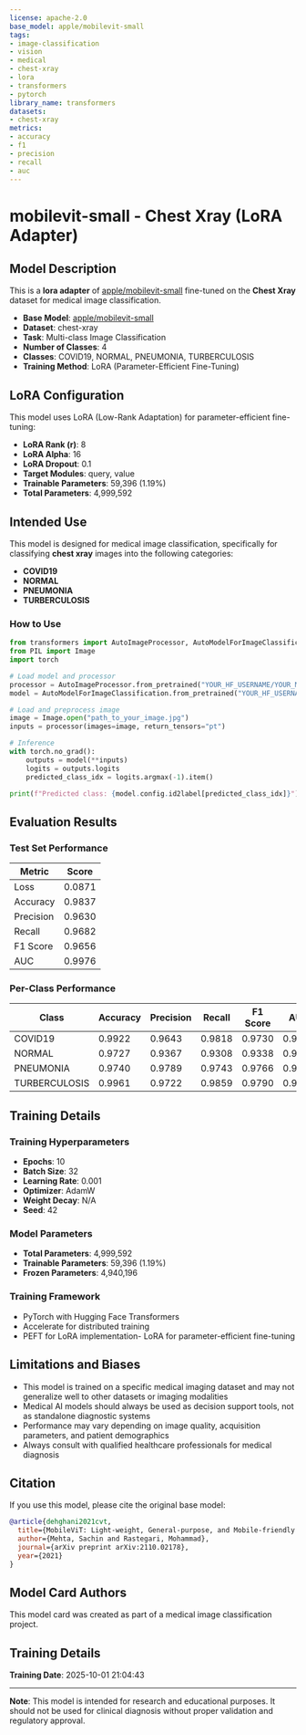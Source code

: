 ```yaml
---
license: apache-2.0
base_model: apple/mobilevit-small
tags:
- image-classification
- vision
- medical
- chest-xray
- lora
- transformers
- pytorch
library_name: transformers
datasets:
- chest-xray
metrics:
- accuracy
- f1
- precision
- recall
- auc
---
```


# mobilevit-small - Chest Xray (LoRA Adapter)

## Model Description

This is a **lora adapter** of [apple/mobilevit-small](https://huggingface.co/apple/mobilevit-small) fine-tuned on the **Chest Xray** dataset for medical image classification.

- **Base Model**: [apple/mobilevit-small](https://huggingface.co/apple/mobilevit-small)
- **Dataset**: chest-xray
- **Task**: Multi-class Image Classification
- **Number of Classes**: 4
- **Classes**: COVID19, NORMAL, PNEUMONIA, TURBERCULOSIS
- **Training Method**: LoRA (Parameter-Efficient Fine-Tuning)


## LoRA Configuration

This model uses LoRA (Low-Rank Adaptation) for parameter-efficient fine-tuning:

- **LoRA Rank (r)**: 8
- **LoRA Alpha**: 16
- **LoRA Dropout**: 0.1
- **Target Modules**: query, value
- **Trainable Parameters**: 59,396 (1.19%)
- **Total Parameters**: 4,999,592


## Intended Use

This model is designed for medical image classification, specifically for classifying **chest xray** images into the following categories:

- **COVID19**
- **NORMAL**
- **PNEUMONIA**
- **TURBERCULOSIS**

### How to Use

```python
from transformers import AutoImageProcessor, AutoModelForImageClassification
from PIL import Image
import torch

# Load model and processor
processor = AutoImageProcessor.from_pretrained("YOUR_HF_USERNAME/YOUR_MODEL_NAME")
model = AutoModelForImageClassification.from_pretrained("YOUR_HF_USERNAME/YOUR_MODEL_NAME")

# Load and preprocess image
image = Image.open("path_to_your_image.jpg")
inputs = processor(images=image, return_tensors="pt")

# Inference
with torch.no_grad():
    outputs = model(**inputs)
    logits = outputs.logits
    predicted_class_idx = logits.argmax(-1).item()

print(f"Predicted class: {model.config.id2label[predicted_class_idx]}")
```


## Evaluation Results

### Test Set Performance

| Metric | Score |
|--------|-------|
| Loss | 0.0871 |
| Accuracy | 0.9837 |
| Precision | 0.9630 |
| Recall | 0.9682 |
| F1 Score | 0.9656 |
| AUC | 0.9976 |

### Per-Class Performance

| Class | Accuracy | Precision | Recall | F1 Score | AUC |
|-------|----------|-----------|--------|----------|-----|
| COVID19 | 0.9922 | 0.9643 | 0.9818 | 0.9730 | 0.9993 |
| NORMAL | 0.9727 | 0.9367 | 0.9308 | 0.9338 | 0.9946 |
| PNEUMONIA | 0.9740 | 0.9789 | 0.9743 | 0.9766 | 0.9968 |
| TURBERCULOSIS | 0.9961 | 0.9722 | 0.9859 | 0.9790 | 0.9998 |


## Training Details

### Training Hyperparameters

- **Epochs**: 10
- **Batch Size**: 32
- **Learning Rate**: 0.001
- **Optimizer**: AdamW
- **Weight Decay**: N/A
- **Seed**: 42

### Model Parameters

- **Total Parameters**: 4,999,592
- **Trainable Parameters**: 59,396 (1.19%)
- **Frozen Parameters**: 4,940,196

### Training Framework

- PyTorch with Hugging Face Transformers
- Accelerate for distributed training
- PEFT for LoRA implementation- LoRA for parameter-efficient fine-tuning

## Limitations and Biases

- This model is trained on a specific medical imaging dataset and may not generalize well to other datasets or imaging modalities
- Medical AI models should always be used as decision support tools, not as standalone diagnostic systems
- Performance may vary depending on image quality, acquisition parameters, and patient demographics
- Always consult with qualified healthcare professionals for medical diagnosis

## Citation

If you use this model, please cite the original base model:

```bibtex
@article{dehghani2021cvt,
  title={MobileViT: Light-weight, General-purpose, and Mobile-friendly Vision Transformer},
  author={Mehta, Sachin and Rastegari, Mohammad},
  journal={arXiv preprint arXiv:2110.02178},
  year={2021}
}
```

## Model Card Authors

This model card was created as part of a medical image classification project.

## Training Details

**Training Date**: 2025-10-01 21:04:43

---

**Note**: This model is intended for research and educational purposes. It should not be used for clinical diagnosis without proper validation and regulatory approval.
